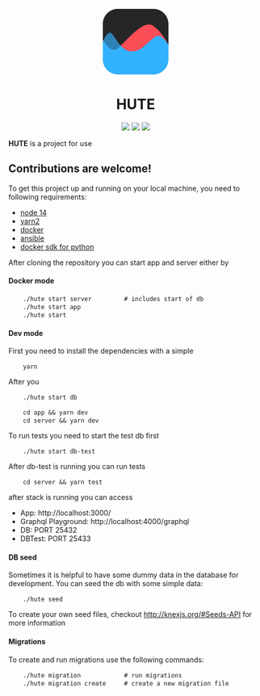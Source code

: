<p align="center">
    <img src="https://raw.githubusercontent.com/frdrwrt/hute/master/app/static/logo-512.png?sanitize=true"
        height="130">
</p>
<h1 align="center">HUTE</h1>

<p align="center">
<img src="https://github.com/frdrwrt/hute/workflows/Codestyle/badge.svg">  
<img src="https://github.com/frdrwrt/hute/workflows/Tests/badge.svg">  
<img src="https://github.com/frdrwrt/hute/workflows/Build%20and%20deploy/badge.svg">  
</p>

**HUTE** is a project for use

## Contributions are welcome!

To get this project up and running on your local machine, you need to following requirements:
 - [node 14](https://www.digitalocean.com/community/tutorials/how-to-install-node-js-on-debian-10)
 - [yarn2](https://yarnpkg.com/getting-started/install)
 - [docker](https://docs.docker.com/engine/install/)
 - [ansible](https://docs.ansible.com/ansible/latest/installation_guide/intro_installation.html#installing-ansible-with-pip)
 - [docker sdk for python](https://pypi.org/project/docker/)

After cloning the repository you can start app and server either by 
#### Docker mode
```
    ./hute start server         # includes start of db
    ./hute start app
    ./hute start
```

#### Dev mode
First you need to install the dependencies with a simple 
```
    yarn
```
After you 
```
    ./hute start db
```
```
    cd app && yarn dev    
    cd server && yarn dev 
```
To run tests you need to start the test db first
```
    ./hute start db-test
```
After db-test is running you can run tests
```
    cd server && yarn test
```
after stack is running you can access 
- App: http://localhost:3000/
- Graphql Playground: http://localhost:4000/graphql
- DB: PORT 25432
- DBTest: PORT 25433 

#### DB seed
Sometimes it is helpful to have some dummy data in the database for development. You can seed the db with some simple data:
```
    ./hute seed
```
To create your own seed files, checkout http://knexjs.org/#Seeds-API for more information

#### Migrations
To create and run migrations use the following commands:
```
    ./hute migration            # run migrations
    ./hute migration create     # create a new migration file
```



